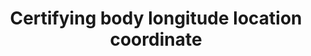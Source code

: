 ---
title: 'Certifying body longitude location coordinate'
field: 'is.certifyingBody.addressLong'
slug: 'is-certifyingbody-addresslong'
description: 'Longitude location coordinates in decimal degrees (DD). Recording 4 digits to the right of the decimal provides an accuracy of 10m.'
comment: 'Example of a longitude coordinate in Bolivia: -62.0244'
required: False
module: 'Assurance'
cluster: 'Certification'
policy: 'Geo value. Single value only.'
layout: 'home'
---